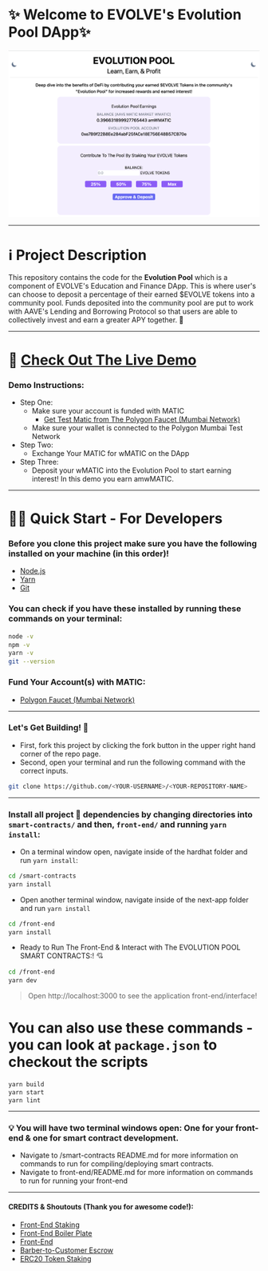 # ✨ Welcome to EVOLVE's Evolution Pool DApp✨

![Figure 1](./images/EvolutionPoolFrontEnd.png)

---

# ℹ️ Project Description

<p>
This repository contains the code for the <b>Evolution Pool</b> which is a component of EVOLVE's Education and Finance DApp. This is where user's can choose to deposit a percentage of their earned $EVOLVE tokens into a community pool. Funds deposited into the community pool are put to work with AAVE's Lending and Borrowing Protocol so that users are able to collectively invest and earn a greater APY together. 💖
</p>

---

# 🌈 [Check Out The Live Demo](evolution-pool-dapp.vercel.app)

### Demo Instructions: 
* Step One: 
  * Make sure your account is funded with MATIC
    * [Get Test Matic from The Polygon Faucet (Mumbai Network)](https://faucet.polygon.technology/) 
  * Make sure your wallet is connected to the Polygon Mumbai Test Network
* Step Two:
  * Exchange Your MATIC for wMATIC on the DApp
* Step Three:
  *  Deposit your wMATIC into the Evolution Pool to start earning interest! In this demo you earn amwMATIC. 
---

# 🏄‍♂️ Quick Start - For Developers
### Before you clone this project make sure you have the following installed on your machine (in this order)!

* [Node.js](https://nodejs.org/en/) 
* [Yarn](https://classic.yarnpkg.com/en/docs/install/)
* [Git](https://git-scm.com/downloads)

### You can check if you have these installed by running these commands on your terminal:

```bash
node -v
npm -v
yarn -v
git --version
```

### Fund Your Account(s) with MATIC:
* [Polygon Faucet (Mumbai Network)](https://faucet.polygon.technology/)

---
### Let's Get Building! 🔨
* First, fork this project by clicking the fork button in the upper right hand corner of the repo page.
* Second, open your terminal and run the following command with the correct inputs.

```bash
git clone https://github.com/<YOUR-USERNAME>/<YOUR-REPOSITORY-NAME>
```
---
### Install all project 👷‍ dependencies by changing directories into `smart-contracts/` and then, `front-end/` and running `yarn install`:

* On a terminal window open, navigate inside of the hardhat folder and run `yarn install`:
```bash
cd /smart-contracts
yarn install
```
* Open another terminal window, navigate inside of the next-app folder and run `yarn install`
```bash
cd /front-end
yarn install
```
* Ready to Run The Front-End & Interact with The EVOLUTION POOL SMART CONTRACTS:! 💘
```bash
cd /front-end
yarn dev
```
> Open http://localhost:3000 to see the application front-end/interface!

# You can also use these commands - you can look at `package.json` to checkout the scripts
```
yarn build
yarn start
yarn lint 
```
---
### 💡 You will have two terminal windows open: One for your front-end & one for smart contract development.
* Navigate to /smart-contracts README.md for more information on commands to run for compiling/deploying smart contracts.
* Navigate to front-end/README.md for more information on commands to run for running your front-end
---

#### CREDITS & Shoutouts (Thank you for awesome code!):
* [Front-End Staking](https://github.com/cpascoli/lp-token-staking)
* [Front-End Boiler Plate](https://github.com/arisac/dapp-starter)
* [Front-End](https://github.com/womenbuildweb3/Web3RSVP-frontend)
* [Barber-to-Customer Escrow](https://github.com/Okiki-Olugunna/Barber-to-Customer-Escrow)
* [ERC20 Token Staking](https://github.com/0xBonanza/Solidity-erc20-staking)
